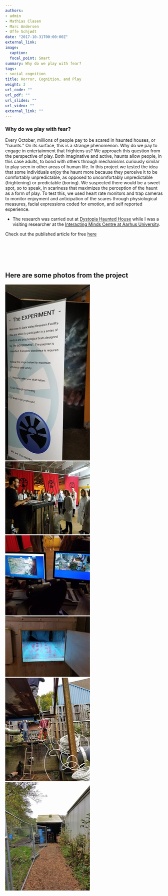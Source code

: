 ```yaml
---
authors:
- admin
- Mathias Clasen
- Marc Andersen
- Uffe Schjødt
date: "2017-10-31T00:00:00Z"
external_link:
image:
  caption:
  focal_point: Smart
summary: Why do we play with fear?
tags:
- social cognition
title: Horror, Cognition, and Play 
weight: 3
url_code: ""
url_pdf: ""
url_slides: ""
url_video: ""
external_link: ""
---
```


### Why do we play with fear?

Every October, millions of people pay to be scared in haunted houses, or "haunts." On its surface, this is a strange phenomenon. Why do we pay to engage in entertainment that frightens us? We approach this question from the perspective of play. Both imaginative and active, haunts allow people, in this case adults, to bond with others through mechanisms curiously similar to play seen in other areas of human life. In this project we tested the idea that some individuals enjoy the haunt more because they perceive it to be comfortably unpredictable, as opposed to uncomfortably unpredictable (frightening) or predictable (boring). We suspected there would be a sweet spot, so to speak, in scariness that maximizes the perception of the haunt as a form of play. To test this, we used heart rate monitors and trap cameras to monitor enjoyment and anticipation of the scares through physiological measures, facial expressions coded for emotion, and self reported experience. 

- The research was carried out at [Dystopia Haunted House](https://www.facebook.com/DystopiaEntertainment/) while I was a visiting researcher at the [Interacting Minds Centre at Aarhus University](http://interactingminds.au.dk).

Check out the published article for free [here](https://journals.sagepub.com/doi/full/10.1177/0956797620972116)


<br/><br/>
<br/><br/>

## **Here are some photos from the project**

![](p1.jpg)  
![](p2.jpg) 
![](p3.jpg)  
![](p4.jpg)
![](p5.jpg)
![](p6.jpg)

